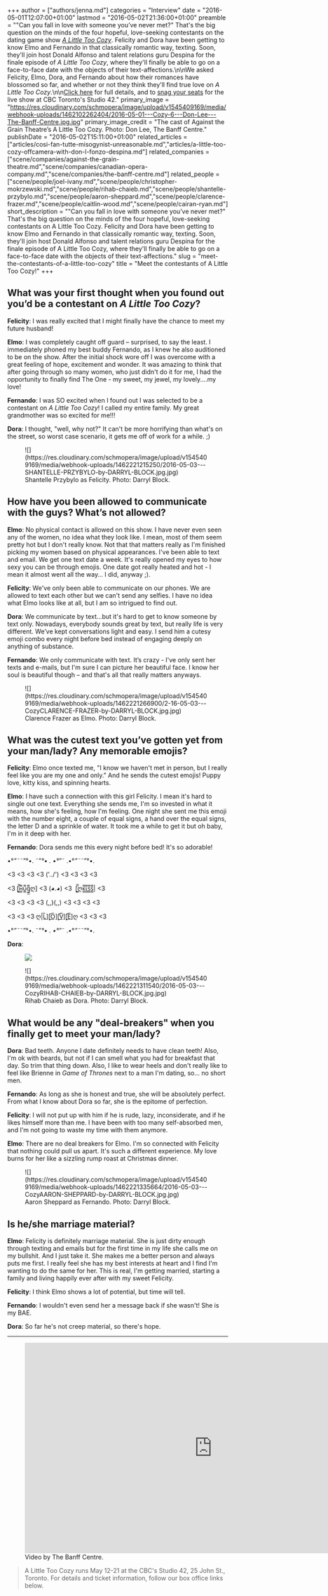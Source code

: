 +++
author = ["authors/jenna.md"]
categories = "Interview"
date = "2016-05-01T12:07:00+01:00"
lastmod = "2016-05-02T21:36:00+01:00"
preamble = "\"Can you fall in love with someone you’ve never met?\" That's the big question on the minds of the four hopeful, love-seeking contestants on the dating game show [*A Little Too Cozy*](http://againstthegraintheatre.com/a-little-too-cozy/). Felicity and Dora have been getting to know Elmo and Fernando in that classically romantic way, texting. Soon, they'll join host Donald Alfonso and talent relations guru Despina for the finale episode of *A Little Too Cozy*, where they'll finally be able to go on a face-to-face date with the objects of their text-affections.\n\nWe asked Felicity, Elmo, Dora, and Fernando about how their romances have blossomed so far, and whether or not they think they'll find true love on *A Little Too Cozy*.\n\n[Click here](http://againstthegraintheatre.com/a-little-too-cozy/) for full details, and to [snag your seats](http://againstthegraintheatre.ticketleap.com/a-little-too-cozy/) for the live show at CBC Toronto's Studio 42."
primary_image = "https://res.cloudinary.com/schmopera/image/upload/v1545409169/media/webhook-uploads/1462102262404/2016-05-01---Cozy-6---Don-Lee---The-Banff-Centre.jpg.jpg"
primary_image_credit = "The cast of Against the Grain Theatre’s A Little Too Cozy. Photo: Don Lee, The Banff Centre."
publishDate = "2016-05-02T15:11:00+01:00"
related_articles = ["articles/cosi-fan-tutte-misogynist-unreasonable.md","articles/a-little-too-cozy-offcamera-with-don-l-fonzo-despina.md"]
related_companies = ["scene/companies/against-the-grain-theatre.md","scene/companies/canadian-opera-company.md","scene/companies/the-banff-centre.md"]
related_people = ["scene/people/joel-ivany.md","scene/people/christopher-mokrzewski.md","scene/people/rihab-chaieb.md","scene/people/shantelle-przybylo.md","scene/people/aaron-sheppard.md","scene/people/clarence-frazer.md","scene/people/caitlin-wood.md","scene/people/cairan-ryan.md"]
short_description = "&quot;Can you fall in love with someone you’ve never met?&quot; That&#039;s the big question on the minds of the four hopeful, love-seeking contestants on A Little Too Cozy. Felicity and Dora have been getting to know Elmo and Fernando in that classically romantic way, texting. Soon, they&#039;ll join host Donald Alfonso and talent relations guru Despina for the finale episode of A Little Too Cozy, where they&#039;ll finally be able to go on a face-to-face date with the objects of their text-affections."
slug = "meet-the-contestants-of-a-little-too-cozy"
title = "Meet the contestants of A Little Too Cozy!"
+++

## What was your first thought when you found out you’d be a contestant on *A Little Too Cozy*?

**Felicity**: I was really excited that I might finally have the chance to meet my future husband!

**Elmo**: I was completely caught off guard – surprised, to say the least. I immediately phoned my best buddy Fernando, as I knew he also auditioned to be on the show. After the initial shock wore off I was overcome with a great feeling of hope, excitement and wonder. It was amazing to think that after going through so many women, who just didn't do it for me, I had the opportunity to finally find The One - my sweet, my jewel, my lovely....my love!

**Fernando**: I was SO excited when I found out I was selected to be a contestant on *A Little Too Cozy*! I called my entire family. My great grandmother was so excited for me!!!

**Dora**: I thought, "well, why not?" It can't be more horrifying than what's on the street, so worst case scenario, it gets me off of work for a while.  ;) 

<figure data-type="image">
![](https://res.cloudinary.com/schmopera/image/upload/v1545409169/media/webhook-uploads/1462221215250/2016-05-03---SHANTELLE-PRZYBYLO-by-DARRYL-BLOCK.jpg.jpg)
<figcaption>Shantelle Przybylo as Felicity. Photo: Darryl Block.</figcaption>
</figure>

## How have you been allowed to communicate with the guys? What’s not allowed? 

**Elmo**: No physical contact is allowed on this show. I have never even seen any of the women, no idea what they look like. I mean, most of them seem pretty hot but I don't really know. Not that that matters really as I'm finished picking my women based on physical appearances. I've been able to text and email. We get one text date a week. It's really opened my eyes to how sexy you can be through emojis. One date got really heated and hot - I mean it almost went all the way… I did, anyway ;).

**Felicity**: We've only been able to communicate on our phones. We are allowed to text each other but we can't send any selfies. I have no idea what Elmo looks like at all, but I am so intrigued to find out.

**Dora**: We communicate by text…but it's hard to get to know someone by text only. Nowadays, everybody sounds great by text, but really life is very different. We’ve kept conversations light and easy. I send him a cutesy emoji combo every night before bed instead of engaging deeply on anything of substance.

**Fernando**: We only communicate with text. It’s crazy - I've only sent her texts and e-mails, but I'm sure I can picture her beautiful face. I know her soul is beautiful though – and that's all that really matters anyways. 

<figure data-type="image">
![](https://res.cloudinary.com/schmopera/image/upload/v1545409169/media/webhook-uploads/1462221266900/2-16-05-03---CozyCLARENCE-FRAZER-by-DARRYL-BLOCK.jpg.jpg)<figcaption>Clarence Frazer as Elmo. Photo: Darryl Block.</figcaption>
</figure>

## What was the cutest text you’ve gotten yet from your man/lady? Any memorable emojis?

**Felicity**: Elmo once texted me, "I know we haven't met in person, but I really feel like you are my one and only." And he sends the cutest emojis! Puppy love, kitty kiss, and spinning hearts.

**Elmo**: I have such a connection with this girl Felicity. I mean it's hard to single out one text. Everything she sends me, I'm so invested in what it means, how she's feeling, how I'm feeling. One night she sent me this emoji with the number eight, a couple of equal signs, a hand over the equal signs, the letter D and a sprinkle of water. It took me a while to get it but oh baby, I'm in it deep with her.

**Fernando**: Dora sends me this every night before bed! It's so adorable!

•°*”˜˜”*°•. ˜”*°• . •°*”˜ .•°*”˜˜”*°•.

<3 <3 <3 <3 ('\../') <3 <3 <3 <3

<3 [̲̲̅̅н̲̲̅̅υ̲̲̅̅g̲̲̅̅ღ] <3 (◕.◕) <3  [̲̲̅̅ღк̲̲̅̅ι̲̲̅̅s̲̲̅̅s̲̲̅̅| <3

<3 <3 <3 <3 (,,)(,,) <3 <3 <3 <3

<3 <3 <3 ღ|L̲̅][̲̅O̲̅][̲̅V̲̅][̲̅E̲̅]ღ <3 <3 <3

•°*”˜˜”*°•. ˜”*°• . •°*”˜ .•°*”˜˜”*°•.


**Dora**: <figure data-type="image">
![](https://res.cloudinary.com/schmopera/image/upload/v1545409169/media/webhook-uploads/1462101454156/Biceps-Emoji30x1360leftpx.jpg.jpg)</figure>

<figure data-type="image">![](https://res.cloudinary.com/schmopera/image/upload/v1545409169/media/webhook-uploads/1462221311540/2016-05-03---CozyRIHAB-CHAIEB-by-DARRYL-BLOCK.jpg.jpg)
<figcaption>Rihab Chaieb as Dora. Photo: Darryl Block.</figcaption>
</figure>
 
## What would be any "deal-breakers" when you finally get to meet your man/lady?

**Dora**: Bad teeth. Anyone I date definitely needs to have clean teeth! Also, I'm ok with beards, but not if I can smell what you had for breakfast that day. So trim that thing down. Also, I like to wear heels and don't really like to feel like Brienne in *Game of Thrones* next to a man I'm dating, so... no short men.

**Fernando**: As long as she is honest and true, she will be absolutely perfect. From what I know about Dora so far, she is the epitome of perfection.

**Felicity**: I will not put up with him if he is rude, lazy, inconsiderate, and if he likes himself more than me. I have been with too many self-absorbed men, and I'm not going to waste my time with them anymore.

**Elmo**: There are no deal breakers for Elmo. I'm so connected with Felicity that nothing could pull us apart. It's such a different experience. My love burns for her like a sizzling rump roast at Christmas dinner.

<figure data-type="image">
![](https://res.cloudinary.com/schmopera/image/upload/v1545409169/media/webhook-uploads/1462221335664/2016-05-03---CozyAARON-SHEPPARD-by-DARRYL-BLOCK.jpg.jpg)
<figcaption>Aaron Sheppard as Fernando. Photo: Darryl Block.</figcaption>
</figure>

## Is he/she marriage material? 

**Elmo**: Felicity is definitely marriage material. She is just dirty enough through texting and emails but for the first time in my life she calls me on my bullshit. And I just take it. She makes me a better person and always puts me first. I really feel she has my best interests at heart and I find I'm wanting to do the same for her. This is real, I'm getting married, starting a family and living happily ever after with my sweet Felicity.

**Felicity**: I think Elmo shows a lot of potential, but time will tell.

**Fernando**: I wouldn't even send her a message back if she wasn't! She is my BAE.

**Dora**: So far he's not creep material, so there's hope. 

***

<figure data-type="video">
<iframe width="854" height="480" src="https://www.youtube.com/embed/zuOlzanHVpU" frameborder="0" allowfullscreen></iframe><figcaption>Video by The Banff Centre.</figcaption>
</figure>

>A Little Too Cozy runs May 12-21 at the CBC's Studio 42, 25 John St., Toronto. For details and ticket information, follow our box office links below.
